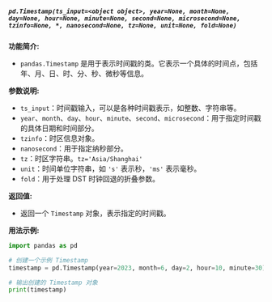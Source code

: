 ##### `pd.Timestamp(ts_input=<object object>, year=None, month=None, day=None, hour=None, minute=None, second=None, microsecond=None, tzinfo=None, *, nanosecond=None, tz=None, unit=None, fold=None)`
**功能简介:**
- `pandas.Timestamp` 是用于表示时间戳的类。它表示一个具体的时间点，包括年、月、日、时、分、秒、微秒等信息。

**参数说明:**
- `ts_input`：时间戳输入，可以是各种时间戳表示，如整数、字符串等。
- `year`、`month`、`day`、`hour`、`minute`、`second`、`microsecond`：用于指定时间戳的具体日期和时间部分。
- `tzinfo`：时区信息对象。 
- `nanosecond`：用于指定纳秒部分。
- `tz`：时区字符串。`tz='Asia/Shanghai'`
- `unit`：时间单位字符串，如 `'s'` 表示秒，`'ms'` 表示毫秒。
- `fold`：用于处理 DST 时钟回退的折叠参数。

**返回值:**
- 返回一个 `Timestamp` 对象，表示指定的时间戳。

**用法示例:**
```python
import pandas as pd

# 创建一个示例 Timestamp
timestamp = pd.Timestamp(year=2023, month=6, day=2, hour=10, minute=30)

# 输出创建的 Timestamp 对象
print(timestamp)
```
